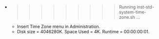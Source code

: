 * >>>>>>>>> Running inst-std-system-time-zone.sh ...
  * Insert Time Zone menu in Administration.
  * Disk size = 4046280K. Space Used = 4K. Runtime = 00:00:00:01.
